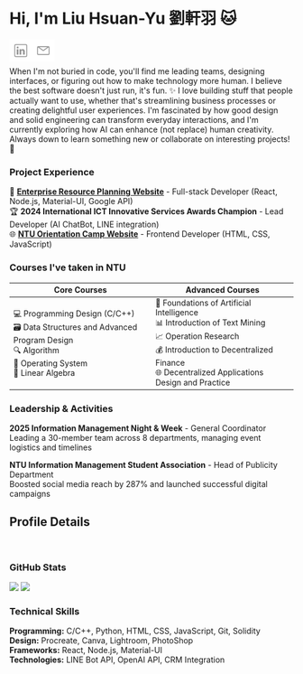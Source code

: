 # Hi, I'm Liu Hsuan-Yu 劉軒羽 🐱
[<img align="left" alt="Hsuan-Yu | LinkedIn" width="40px" src="./linkedin.svg" />][linkedin]
[<img align="left" alt="Hsuan-Yu | Gmail" width="40px" src="./mail.svg" />][Gmail]
<br><br>

When I'm not buried in code, you'll find me leading teams, designing interfaces, or figuring out how to make technology more human. I believe the best software doesn't just run, it's fun. ✨ I love building stuff that people actually want to use, whether that's streamlining business processes or creating delightful user experiences. I'm fascinated by how good design and solid engineering can transform everyday interactions, and I'm currently exploring how AI can enhance (not replace) human creativity. Always down to learn something new or collaborate on interesting projects! 🚀

### Project Experience
🚀 **[Enterprise Resource Planning Website](https://github.com/pierrechen2001/js_pest_crm)** - Full-stack Developer (React, Node.js, Material-UI, Google API)  
🏆 **2024 International ICT Innovative Services Awards Champion** - Lead Developer (AI ChatBot, LINE integration)  
🌐 **[NTU Orientation Camp Website](https://github.com/Angelicac-Wang/ntupipcamp2024)** - Frontend Developer (HTML, CSS, JavaScript)


### Courses I've taken in NTU
| Core Courses | Advanced Courses |
|---|---|
| 💻 Programming Design (C/C++)<br>🗃️ Data Structures and Advanced Program Design<br>🔍 Algorithm<br>💾 Operating System<br>🔢 Linear Algebra | 🤖 Foundations of Artificial Intelligence<br>📊 Introduction of Text Mining<br>📈 Operation Research<br>💰 Introduction to Decentralized Finance<br>🌐 Decentralized Applications Design and Practice |

### Leadership & Activities
**2025 Information Management Night & Week** - General Coordinator  
Leading a 30-member team across 8 departments, managing event logistics and timelines

**NTU Information Management Student Association** - Head of Publicity Department  
Boosted social media reach by 287% and launched successful digital campaigns

## Profile Details
![]()

### GitHub Stats
![](http://github-profile-summary-cards.vercel.app/api/cards/repos-per-language?username=ryukyucoding&theme=discord_old_blurple)
![](http://github-profile-summary-cards.vercel.app/api/cards/stats?username=ryukyucoding&theme=discord_old_blurple)

### Technical Skills
**Programming:** C/C++, Python, HTML, CSS, JavaScript, Git, Solidity  
**Design:** Procreate, Canva, Lightroom, PhotoShop  
**Frameworks:** React, Node.js, Material-UI  
**Technologies:** LINE Bot API, OpenAI API, CRM Integration


[linkedin]: https://www.linkedin.com/in/sherryliuyu/
[Gmail]: mailto:b12705019@ntu.im
